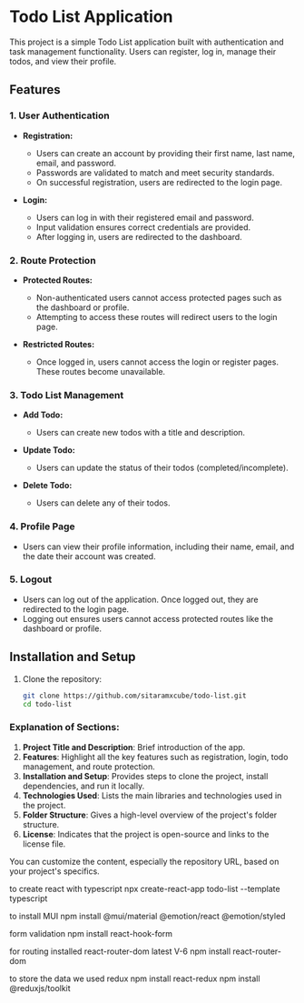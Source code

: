 # Todo List Application

This project is a simple Todo List application built with authentication and task management functionality. Users can register, log in, manage their todos, and view their profile.

## Features

### 1. User Authentication
- **Registration:**
  - Users can create an account by providing their first name, last name, email, and password.
  - Passwords are validated to match and meet security standards.
  - On successful registration, users are redirected to the login page.
  
- **Login:**
  - Users can log in with their registered email and password.
  - Input validation ensures correct credentials are provided.
  - After logging in, users are redirected to the dashboard.
  
### 2. Route Protection
- **Protected Routes:**
  - Non-authenticated users cannot access protected pages such as the dashboard or profile.
  - Attempting to access these routes will redirect users to the login page.
  
- **Restricted Routes:**
  - Once logged in, users cannot access the login or register pages. These routes become unavailable.
  
### 3. Todo List Management
- **Add Todo:**
  - Users can create new todos with a title and description.
  
- **Update Todo:**
  - Users can update the status of their todos (completed/incomplete).
  
- **Delete Todo:**
  - Users can delete any of their todos.
  
### 4. Profile Page
- Users can view their profile information, including their name, email, and the date their account was created.

### 5. Logout
- Users can log out of the application. Once logged out, they are redirected to the login page.
- Logging out ensures users cannot access protected routes like the dashboard or profile.

## Installation and Setup

1. Clone the repository:
   ```bash
   git clone https://github.com/sitaramxcube/todo-list.git
   cd todo-list


### Explanation of Sections:
1. **Project Title and Description**: Brief introduction of the app.
2. **Features**: Highlight all the key features such as registration, login, todo management, and route protection.
3. **Installation and Setup**: Provides steps to clone the project, install dependencies, and run it locally.
4. **Technologies Used**: Lists the main libraries and technologies used in the project.
5. **Folder Structure**: Gives a high-level overview of the project's folder structure.
6. **License**: Indicates that the project is open-source and links to the license file.

You can customize the content, especially the repository URL, based on your project's specifics.


to create react with typescript
npx create-react-app todo-list --template typescript

to install MUI
npm install @mui/material @emotion/react @emotion/styled

form validation
npm install react-hook-form 

for routing installed react-router-dom latest V-6
npm install react-router-dom

to store the data we used redux
npm install react-redux
npm install @reduxjs/toolkit